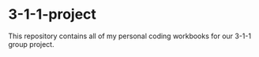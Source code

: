 # 3-1-1-project
This repository contains all of my personal coding workbooks for our 3-1-1 group project.
